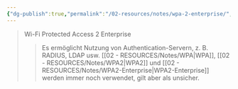 ```yaml
---
{"dg-publish":true,"permalink":"/02-resources/notes/wpa-2-enterprise/","tags":["netzwerk/wifi","kryptografie/wifi","it-sicherheit"],"noteIcon":"","updated":"2025-09-05T10:12:32.000+02:00"}
---
```


>Wi-Fi Protected Access 2 Enterprise
>>Es ermöglicht Nutzung von Authentication-Servern, z. B. RADIUS, LDAP usw.
>>[[02 - RESOURCES/Notes/WPA\|WPA]], [[02 - RESOURCES/Notes/WPA2\|WPA2]] und [[02 - RESOURCES/Notes/WPA2-Enterprise\|WPA2-Enterprise]] werden immer noch verwendet, gilt aber als unsicher.